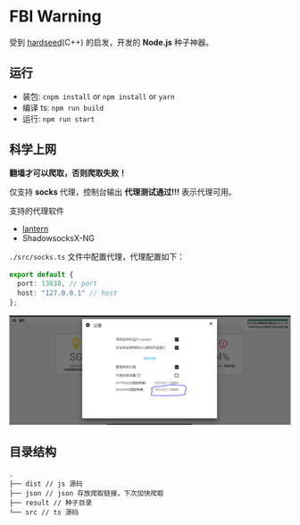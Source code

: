 # FBI Warning

受到 [hardseed](https://github.com/yangyangwithgnu/hardseed)(C++) 的启发，开发的 **Node.js** 种子神器。

## 运行

- 装包:    `cnpm install` or `npm install` or `yarn` 
- 编译 ts: `npm run build`
- 运行:    `npm run start`

## 科学上网

**翻墙才可以爬取，否则爬取失败！**

仅支持 **socks** 代理，控制台输出 **代理测试通过!!!** 表示代理可用。

支持的代理软件

- [lantern](https://github.com/getlantern/lantern)
- ShadowsocksX-NG

`./src/socks.ts` 文件中配置代理，代理配置如下：

```ts
export default {
  port: 13838, // port
  host: "127.0.0.1" // host
};
```

![lantern](./images/lantern.png)

## 目录结构

```
.
├── dist // js 源码
├── json // json 存放爬取链接，下次加快爬取
├── result // 种子目录
└── src // ts 源码
```



